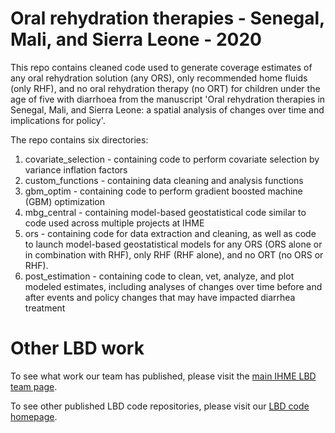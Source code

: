 # Oral rehydration therapies - Senegal, Mali, and Sierra Leone - 2020

This repo contains cleaned code used to generate coverage estimates of any oral rehydration solution (any ORS), only recommended home fluids (only RHF), and no oral rehydration therapy (no ORT) for children under the age of five with diarrhoea from the manuscript 'Oral rehydration therapies in Senegal, Mali, and Sierra Leone: a spatial analysis of changes over time and implications for policy'.

The repo contains six directories:
1) covariate_selection - containing code to perform covariate selection by variance inflation factors
2) custom_functions - containing data cleaning and analysis functions
3) gbm_optim - containing code to perform gradient boosted machine (GBM) optimization
4) mbg_central - containing model-based geostatistical code similar to code used across multiple projects at IHME
5) ors - containing code for data extraction and cleaning, as well as code to launch model-based geostatistical models for any ORS (ORS alone or in combination with RHF), only RHF (RHF alone), and no ORT (no ORS or RHF).
6) post_estimation - containing code to clean, vet, analyze, and plot modeled estimates, including analyses of changes over time before and after events and policy changes that may have impacted diarrhea treatment

# Other LBD work

To see what work our team has published, please visit the [main IHME LBD team page](http://www.healthdata.org/lbd).

To see other published LBD code repositories, please visit our [LBD code homepage](https://github.com/ihmeuw/lbd).